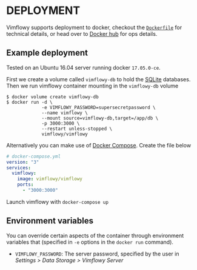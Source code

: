 # DEPLOYMENT

Vimflowy supports deployment to docker, checkout the
[`Dockerfile`](/Dockerfile) for technical details, or head over to [Docker
hub](https://hub.docker.com/r/vimflowy/vimflowy/) for ops details.

## Example deployment

Tested on an Ubuntu 16.04 server running docker `17.05.0-ce`.

First we create a volume called `vimflowy-db` to hold the
[SQLite](storage/SQLite.md) databases. Then we run vimflowy container mounting
in the `vimflowy-db` volume

```
$ docker volume create vimflowy-db
$ docker run -d \
             -e VIMFLOWY_PASSWORD=supersecretpassword \
             --name vimflowy \
             --mount source=vimflowy-db,target=/app/db \
             -p 3000:3000 \
             --restart unless-stopped \
             vimflowy/vimflowy
```

Alternatively you can make use of [Docker Compose](https://docs.docker.com/compose/). Create the file below

```yaml
# docker-compose.yml
version: "3"
services:
  vimflowy:
    image: vimflowy/vimflowy
    ports:
      - "3000:3000"
```

Launch vimflowy with `docker-compose up`


## Environment variables

You can override certain aspects of the container through environment variables that (specified in `-e` options in the `docker run` command).

* `VIMFLOWY_PASSWORD`: The server password, specified by the user in *Settings > Data Storage > Vimflowy Server*
